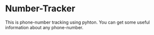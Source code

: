 # Number-Tracker
This is phone-number tracking using pyhton. You can get some useful information about any phone-number.
